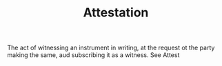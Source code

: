 ---
title: Attestation
letter: A
permalink: "/definitions/attestation.html"
body: The act of witnessing an instrument in writing, at the request ot the party
  making the same, aud subscribing it as a witness. See Attest
published_at: '2018-07-07'
layout: post
---